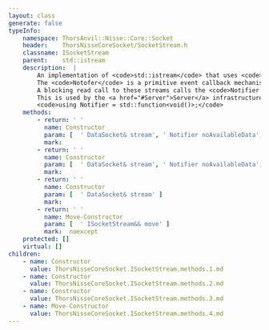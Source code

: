 ```yaml
---
layout: class
generate: false
typeInfo:
    namespace: ThorsAnvil::Nisse::Core::Socket
    header:    ThorsNisseCoreSocket/SocketStream.h
    classname: ISocketStream
    parent:    std::istream
    description:  |
        An implementation of <code>std::istream</code> that uses <code>SocketStreamBuffer</code> as the buffer.
        The <code>Notofer</code> is a primitive event callback mechanism.
        A blocking read call to these streams calls the <code>Notifier noData</code>.
        This is used by the <a href="#Server">Server</a> infrastructure to yield control back to the main event loop.
        <code>using Notifier = std::function<void()>;</code>
    methods:
        - return: ' '
          name: Constructor
          param: [  ' DataSocket& stream', ' Notifier noAvailableData', ' Notifier flushing', ' std::vector<char>&& bufData', ' char const* currentStart', ' char const* currentEnd' ]
          mark:  
        - return: ' '
          name: Constructor
          param: [  ' DataSocket& stream', ' Notifier noAvailableData', ' Notifier flushing' ]
          mark:  
        - return: ' '
          name: Constructor
          param: [  ' DataSocket& stream' ]
          mark:  
        - return: ' '
          name: Move-Constructor
          param: [  ' ISocketStream&& move' ]
          mark:  noexcept
    protected: []
    virtual: []
children:
    - name: Constructor
      value: ThorsNisseCoreSocket.ISocketStream.methods.1.md
    - name: Constructor
      value: ThorsNisseCoreSocket.ISocketStream.methods.2.md
    - name: Constructor
      value: ThorsNisseCoreSocket.ISocketStream.methods.3.md
    - name: Move-Constructor
      value: ThorsNisseCoreSocket.ISocketStream.methods.4.md
---
```

